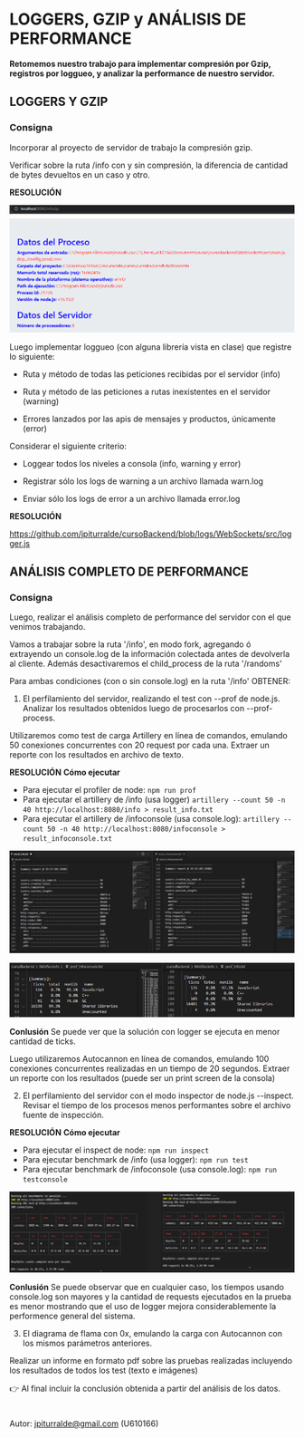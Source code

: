 
  

  

# LOGGERS, GZIP y ANÁLISIS DE PERFORMANCE

**Retomemos nuestro trabajo para implementar compresión por Gzip, registros por loggueo, y analizar la performance de nuestro servidor.**

  

## LOGGERS Y GZIP

  

### Consigna

  

Incorporar al proyecto de servidor de trabajo la compresión gzip.

  

Verificar sobre la ruta /info con y sin compresión, la diferencia de cantidad de bytes devueltos en un caso y otro.

  

**RESOLUCIÓN**

![infozip](https://github.com/jpiturralde/cursoBackend/blob/logs/WebSockets/loggers-gzip-performance/infozip.PNG)

  

Luego implementar loggueo (con alguna librería vista en clase) que registre lo siguiente:

  

- Ruta y método de todas las peticiones recibidas por el servidor (info)

- Ruta y método de las peticiones a rutas inexistentes en el servidor (warning)

- Errores lanzados por las apis de mensajes y productos, únicamente (error)

  

Considerar el siguiente criterio:

  

- Loggear todos los niveles a consola (info, warning y error)

- Registrar sólo los logs de warning a un archivo llamada warn.log

- Enviar sólo los logs de error a un archivo llamada error.log

  

**RESOLUCIÓN**

https://github.com/jpiturralde/cursoBackend/blob/logs/WebSockets/src/logger.js

  

## ANÁLISIS COMPLETO DE PERFORMANCE

  

### Consigna

  

Luego, realizar el análisis completo de performance del servidor con el que venimos trabajando.

  

Vamos a trabajar sobre la ruta '/info', en modo fork, agregando ó extrayendo un console.log de la información colectada antes de devolverla al cliente. Además desactivaremos el child_process de la ruta '/randoms'

  

Para ambas condiciones (con o sin console.log) en la ruta '/info' OBTENER:

  

1) El perfilamiento del servidor, realizando el test con --prof de node.js. Analizar los resultados obtenidos luego de procesarlos con --prof-process.

  

Utilizaremos como test de carga Artillery en línea de comandos, emulando 50 conexiones concurrentes con 20 request por cada una. Extraer un reporte con los resultados en archivo de texto.

**RESOLUCIÓN**
**Cómo ejecutar**
- Para ejecutar el profiler de node:
 ``npm run prof ``
- Para ejecutar el artillery de /info (usa logger) 
``artillery --count 50 -n 40 http://localhost:8080/info > result_info.txt ``
- Para ejecutar el artillery de /infoconsole (usa console.log):
``artillery --count 50 -n 40 http://localhost:8080/infoconsole > result_infoconsole.txt ``


![artillery-comparison](https://github.com/jpiturralde/cursoBackend/blob/logs/WebSockets/loggers-gzip-performance/artillery-comparison.PNG)
  
 ![prof-logger_vs_console](https://github.com/jpiturralde/cursoBackend/blob/logs/WebSockets/loggers-gzip-performance/prof-logger_vs_console.PNG)

**Conlusión**
	Se puede ver que la solución con logger se ejecuta en menor cantidad de ticks.
	
Luego utilizaremos Autocannon en línea de comandos, emulando 100 conexiones concurrentes realizadas en un tiempo de 20 segundos. Extraer un reporte con los resultados (puede ser un print screen de la consola)

  

2) El perfilamiento del servidor con el modo inspector de node.js --inspect. Revisar el tiempo de los procesos menos performantes sobre el archivo fuente de inspección.

**RESOLUCIÓN**
**Cómo ejecutar**
- Para ejecutar el inspect de node:
 ``npm run inspect ``
- Para ejecutar benchmark de /info (usa logger):
``npm run test ``
- Para ejecutar benchmark de /infoconsole (usa console.log):
``npm run testconsole``

![inspect-logger_vs_console](https://github.com/jpiturralde/cursoBackend/blob/logs/WebSockets/loggers-gzip-performance/inspect-logger_vs_console.PNG)

**Conlusión**
  Se puede observar que en cualquier caso, los tiempos usando console.log son mayores y la cantidad de requests ejecutados en la prueba es menor mostrando que el uso de logger mejora considerablemente la performence general del sistema.
   
3) El diagrama de flama con 0x, emulando la carga con Autocannon con los mismos parámetros anteriores.

Realizar un informe en formato pdf sobre las pruebas realizadas incluyendo los resultados de todos los test (texto e imágenes)

  

👉 Al final incluir la conclusión obtenida a partir del análisis de los datos.

  
  

#

Autor: jpiturralde@gmail.com (U610166)